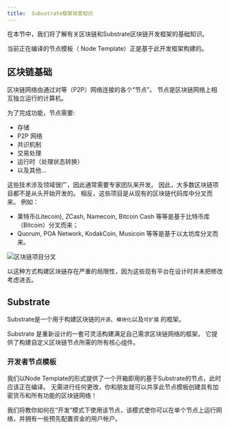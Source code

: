 ```yaml
---
title:  Subustrate框架背景知识
---
```


在本节中，我们将了解有关区块链和Substrate区块链开发框架的基础知识。

当前正在编译的节点模板（ Node Template）正是基于此开发框架构建的。


## 区块链基础



区块链网络由通过对等（P2P）网络连接的各个“节点”。 节点是区块链网络上相互独立运行的计算机。


为了完成功能，节点需要:

- 存储
- P2P 网络
- 共识机制
- 交易处理
- 运行时（处理状态转换）
- 以及其他...


这些技术涉及领域很广，因此通常需要专家团队来开发。 因此，大多数区块链项目都不是从头开始开发的。 相反，这些项目是从现有的区块链代码库中分叉而来。 例如：

-  莱特币(Litecoin), ZCash, Namecoin, Bitcoin Cash 等等是基于比特币库（Bitcoin）分叉而来；
- Quorum, POA Network, KodakCoin, Musicoin 等等是基于以太坊库分叉而来。

![区块链项目分叉](assets/tutorials/first-chain/forks.png)


以这种方式构建区块链存在严重的局限性，因为这些现有平台在设计时并未把修改考虑进去。



## Substrate



Substrate是一个用于构建区块链的``开源``、`模块化`以及`可扩展` 的框架。

Substrate 是重新设计的一套可灵活构建满足自己需求区块链网络的框架。 它提供了构建自定义区块链节点所需的所有核心组件。



### 开发者节点模板

我们以Node Template的形式提供了一个开箱即用的基于Substrate的节点，此时应该正在编译。 无需进行任何更改，你和朋友就可以共享此节点模板创建具有加密货币和所有功能的区块链网络！



我们将教你如何在“开发”模式下使用该节点，该模式使你可以在单个节点上运行网络，并拥有一些预先配置资金的用户帐户。


